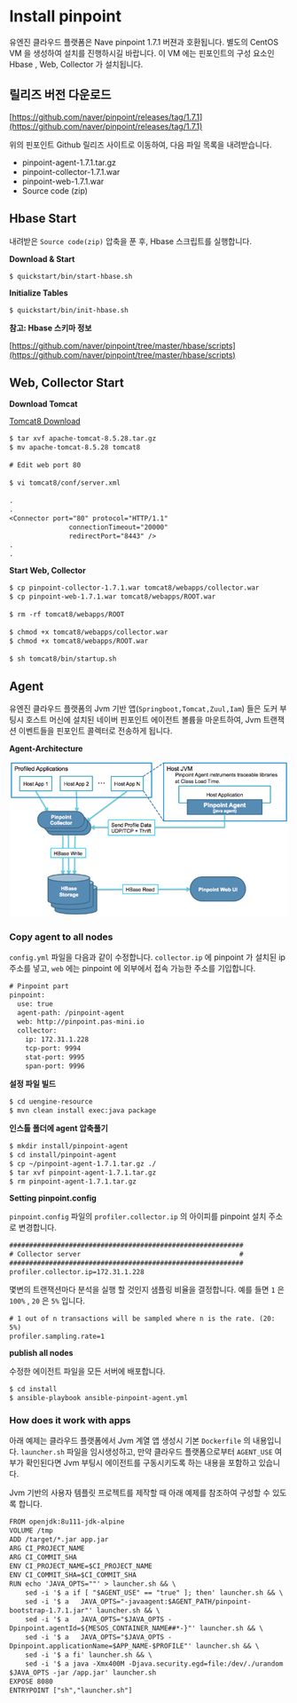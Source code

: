 # Install pinpoint

유엔진 클라우드 플랫폼은 Nave pinpoint 1.7.1 버젼과 호환됩니다. 별도의 CentOS VM 을 생성하여 설치를 진행하시길 바랍니다. 
이 VM 에는 핀포인트의 구성 요소인 Hbase , Web, Collector 가 설치됩니다. 

## 릴리즈 버전 다운로드

[https://github.com/naver/pinpoint/releases/tag/1.7.1](https://github.com/naver/pinpoint/releases/tag/1.7.1)

위의 핀포인트 Github 릴리즈 사이트로 이동하여, 다음 파일 목록을 내려받습니다.

- pinpoint-agent-1.7.1.tar.gz
- pinpoint-collector-1.7.1.war
- pinpoint-web-1.7.1.war
- Source code (zip)


## Hbase Start

내려받은 `Source code(zip)` 압축을 푼 후, Hbase 스크립트를 실행합니다.

**Download & Start**

```
$ quickstart/bin/start-hbase.sh
```

**Initialize Tables**

```
$ quickstart/bin/init-hbase.sh
```

**참고: Hbase 스키마 정보**

[https://github.com/naver/pinpoint/tree/master/hbase/scripts](https://github.com/naver/pinpoint/tree/master/hbase/scripts)


## Web, Collector Start

**Download Tomcat**

[Tomcat8 Download](http://mirror.navercorp.com/apache/tomcat/tomcat-8/v8.5.28/bin/apache-tomcat-8.5.28.tar.gz)

```
$ tar xvf apache-tomcat-8.5.28.tar.gz
$ mv apache-tomcat-8.5.28 tomcat8

# Edit web port 80

$ vi tomcat8/conf/server.xml

.
.
<Connector port="80" protocol="HTTP/1.1"
               connectionTimeout="20000"
               redirectPort="8443" />
.
.               
```

**Start Web, Collector**

```
$ cp pinpoint-collector-1.7.1.war tomcat8/webapps/collector.war
$ cp pinpoint-web-1.7.1.war tomcat8/webapps/ROOT.war

$ rm -rf tomcat8/webapps/ROOT

$ chmod +x tomcat8/webapps/collector.war
$ chmod +x tomcat8/webapps/ROOT.war

$ sh tomcat8/bin/startup.sh
```

## Agent

유엔진 클라우드 플랫폼의 Jvm 기반 앱(`Springboot,Tomcat,Zuul,Iam`) 들은 도커 부팅시 호스트 머신에 설치된 네이버 핀포인트 에이전트 볼륨을 마운트하여, 
Jvm 트랜잭션 이벤트들을 핀포인트 콜렉터로 전송하게 됩니다.

**Agent-Architecture**

![](image/pinpoint-2.png)

### Copy agent to all nodes

`config.yml` 파일을 다음과 같이 수정합니다. `collector.ip` 에 pinpoint 가 설치된 ip 주소를 넣고, `web` 에는 pinpoint 에 외부에서 접속 가능한 주소를 기입합니다.

```
# Pinpoint part
pinpoint:
  use: true
  agent-path: /pinpoint-agent
  web: http://pinpoint.pas-mini.io
  collector:
    ip: 172.31.1.228
    tcp-port: 9994
    stat-port: 9995
    span-port: 9996
```

**설정 파일 빌드**

```
$ cd uengine-resource
$ mvn clean install exec:java package
```

**인스톨 폴더에 agent 압축풀기**

```
$ mkdir install/pinpoint-agent
$ cd install/pinpoint-agent
$ cp ~/pinpoint-agent-1.7.1.tar.gz ./
$ tar xvf pinpoint-agent-1.7.1.tar.gz
$ rm pinpoint-agent-1.7.1.tar.gz
```

**Setting pinpoint.config**

`pinpoint.config` 파일의 `profiler.collector.ip` 의 아이피를 pinpoint 설치 주소로 변경합니다.

```
###########################################################
# Collector server                                        #
###########################################################
profiler.collector.ip=172.31.1.228

```

몇변의 트랜잭션마다 분석을 실행 할 것인지 샘플링 비율을 결정합니다. 예를 들면 `1` 은 `100%` , `20` 은 `5%` 입니다.  

```
# 1 out of n transactions will be sampled where n is the rate. (20: 5%)
profiler.sampling.rate=1
```

**publish all nodes**

수정한 에이전트 파일을 모든 서버에 배포합니다.

```
$ cd install
$ ansible-playbook ansible-pinpoint-agent.yml
```

### How does it work with apps

아래 예제는 클라우드 플랫폼에서 Jvm 계열 앱 생성시 기본 `Dockerfile` 의 내용입니다. `launcher.sh` 파일을 임시생성하고, 만약 클라우드 플랫폼으로부터 
`AGENT_USE` 여부가 확인된다면 Jvm 부팅시 에이전트를 구동시키도록 하는 내용을 포함하고 있습니다.

Jvm 기반의 사용자 템플릿 프로젝트를 제작할 때 아래 예제를 참조하여 구성할 수 있도록 합니다.

```
FROM openjdk:8u111-jdk-alpine
VOLUME /tmp
ADD /target/*.jar app.jar
ARG CI_PROJECT_NAME
ARG CI_COMMIT_SHA
ENV CI_PROJECT_NAME=$CI_PROJECT_NAME
ENV CI_COMMIT_SHA=$CI_COMMIT_SHA
RUN echo 'JAVA_OPTS=""' > launcher.sh && \
    sed -i '$ a if [ "$AGENT_USE" == "true" ]; then' launcher.sh && \
    sed -i '$ a   JAVA_OPTS="-javaagent:$AGENT_PATH/pinpoint-bootstrap-1.7.1.jar"' launcher.sh && \
    sed -i '$ a   JAVA_OPTS="$JAVA_OPTS -Dpinpoint.agentId=${MESOS_CONTAINER_NAME##*-}"' launcher.sh && \
    sed -i '$ a   JAVA_OPTS="$JAVA_OPTS -Dpinpoint.applicationName=$APP_NAME-$PROFILE"' launcher.sh && \
    sed -i '$ a fi' launcher.sh && \
    sed -i '$ a java -Xmx400M -Djava.security.egd=file:/dev/./urandom $JAVA_OPTS -jar /app.jar' launcher.sh
EXPOSE 8080
ENTRYPOINT ["sh","launcher.sh"]
```








